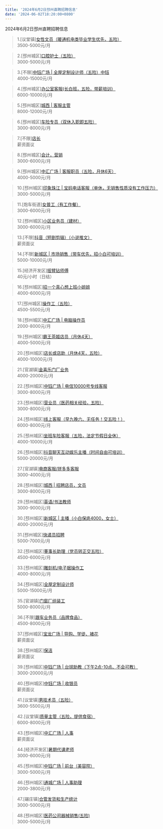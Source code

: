 ```yaml
---
title: '2024年6月2日邳州直聘招聘信息'
date: '2024-06-02T18:20:00+0800'
---
```

2024年6月2日邳州直聘招聘信息
<!--more-->
>1.[议堂镇][女性文员（暖通机电类毕业学生优先，五险）](https://www.pizhouzhipin.com/job/35692)<br>
>3500-5000元/月

>2.[邳州城区][口腔护士（五险）](https://www.pizhouzhipin.com/job/28878)<br>
>3000-5000元/月

>3.[不限][中钰广场 | 全屋定制设计师（五险）中钰](https://www.pizhouzhipin.com/job/34343)<br>
>4000-15000元/月

>4.[邳州城区][办公室客服(长白班，五险，带薪培训）](https://www.pizhouzhipin.com/job/34026)<br>
>6000-10000元/月

>5.[邳州城区][城西 | 客服主管](https://www.pizhouzhipin.com/job/35066)<br>
>8000-12000元/月

>6.[邳州城区][车险专员（双休入职即五险）](https://www.pizhouzhipin.com/job/35369)<br>
>3000-8000元/月

>7.[不限][店长](https://www.pizhouzhipin.com/job/33967)<br>
>薪资面议

>8.[邳州城区][会计，营销](https://www.pizhouzhipin.com/job/35652)<br>
>3000-6000元/月

>9.[邳州城区][中汇广场 | 客服职员（五险，月休6天）](https://www.pizhouzhipin.com/job/35428)<br>
>4000-5000元/月

>10.[邳州城区][印象珠江 | 宝妈电话客服（单休，无销售性质没有工作压力）](https://www.pizhouzhipin.com/job/35051)<br>
>3000-5000元/月

>11.[炮车街道][女普工（有工作餐）](https://www.pizhouzhipin.com/job/27029)<br>
>3000-6000元/月

>12.[邳州城区][小区业务员（建材）](https://www.pizhouzhipin.com/job/35721)<br>
>3000-6000元/月

>13.[不限][抖音（短剧剪辑）（小说推文）](https://www.pizhouzhipin.com/job/34175)<br>
>薪资面议

>14.[不限][新城区 | 市场销售（带车优先，招小白可培训）](https://www.pizhouzhipin.com/job/35674)<br>
>5000-10000元/月

>15.[经济开发区][摇臂钻师傅](https://www.pizhouzhipin.com/job/35726)<br>
>40元/小时（日结）

>16.[邳州城区][招一个真心想上班小姐姐](https://www.pizhouzhipin.com/job/33135)<br>
>4000-6000元/月

>17.[邳州城区][操作工（五险）](https://www.pizhouzhipin.com/job/12845)<br>
>4500-5500元/月

>18.[邳州城区][中汇广场 | 电脑操作员](https://www.pizhouzhipin.com/job/35725)<br>
>2000-8000元/月

>19.[邳州城区][霸王茶姬店员（月休4天）](https://www.pizhouzhipin.com/job/31954)<br>
>4000-5000元/月

>20.[邳州城区][店长或店助（月休4天，五险）](https://www.pizhouzhipin.com/job/23215)<br>
>4000-10000元/月

>21.[官湖镇][金喜乐门厂业务](https://www.pizhouzhipin.com/job/20187)<br>
>4000-20000元/月

>22.[邳州城区][中钰广场 | 电信10000号专线客服](https://www.pizhouzhipin.com/job/35132)<br>
>3000-8000元/月

>23.[邳州城区][营业员（医药相关经验，五险）](https://www.pizhouzhipin.com/job/8040)<br>
>3000-8000元/月

>24.[邳州城区][线上客服（早九晚六、无任务！交五险！）](https://www.pizhouzhipin.com/job/33892)<br>
>6000-8000元/月

>25.[邳州城区][坐班车险客服（五险，法定节假日全休）](https://www.pizhouzhipin.com/job/30881)<br>
>4000-10000元/月

>26.[邳州城区][抖音聊天互动娱乐主播（时间自由可培训）](https://www.pizhouzhipin.com/job/26980)<br>
>5000-20000元/月

>27.[官湖镇][电商客服/拼多多客服](https://www.pizhouzhipin.com/job/35448)<br>
>3000-4000元/月

>28.[邳州城区][城西 | 招聘店员，文员](https://www.pizhouzhipin.com/job/35476)<br>
>3000-8000元/月

>29.[邳州城区][英语/书法教师](https://www.pizhouzhipin.com/job/33143)<br>
>3000-9000元/月

>30.[邳州城区][新城区 | 主播（小白保底4000，女士）](https://www.pizhouzhipin.com/job/35072)<br>
>4000-20000元/月

>31.[邳州城区][快递员招聘](https://www.pizhouzhipin.com/job/34561)<br>
>5000-7000元/月

>32.[邳州城区][董事长助理（党员转正交五险）](https://www.pizhouzhipin.com/job/35290)<br>
>4500-6000元/月

>33.[邳州城区][雕刻机/电子据操作工](https://www.pizhouzhipin.com/job/35237)<br>
>4000-8000元/月

>34.[邳州城区][全屋定制设计师](https://www.pizhouzhipin.com/job/35236)<br>
>5000-15000元/月

>35.[官湖镇][门窗厂组装工](https://www.pizhouzhipin.com/job/21776)<br>
>5000-8000元/月

>36.[不限][跟车业务员（品牌食品）](https://www.pizhouzhipin.com/job/35715)<br>
>4500-8000元/月

>37.[邳州城区][宝龙广场 | 导购、学徒、裱花](https://www.pizhouzhipin.com/job/35720)<br>
>薪资面议

>38.[邳州城区][保洁](https://www.pizhouzhipin.com/job/35662)<br>
>薪资面议

>39.[邳州城区][中钰广场 | 台球助教（下午2点-10点、不会可教）](https://www.pizhouzhipin.com/job/33157)<br>
>3000-20000元/月

>40.[邳州城区][中钰广场 | 收银员](https://www.pizhouzhipin.com/job/35661)<br>
>薪资面议

>41.[议堂镇][男技术员（五险）](https://www.pizhouzhipin.com/job/33930)<br>
>3600-5500元/月

>42.[议堂镇][质量主管（五险，提供食宿）](https://www.pizhouzhipin.com/job/33931)<br>
>6000-8000元/月

>43.[邳州城区][中汇广场 | 人事](https://www.pizhouzhipin.com/job/35508)<br>
>薪资面议

>44.[经济开发区][暑期代课老师](https://www.pizhouzhipin.com/job/29819)<br>
>3000-6000元/月

>45.[邳州城区][中钰广场 | 前台（美容院）](https://www.pizhouzhipin.com/job/35545)<br>
>3000-5000元/月

>46.[邳州城区][通城广场 | 人事助理](https://www.pizhouzhipin.com/job/32885)<br>
>2000-3800元/月

>47.[碾庄镇][仓管发货和生产统计](https://www.pizhouzhipin.com/job/35644)<br>
>3000-5000元/月

>48.[邳州城区][医药公司器械销售(五险)](https://www.pizhouzhipin.com/job/34155)<br>
>3000-5000元/月

